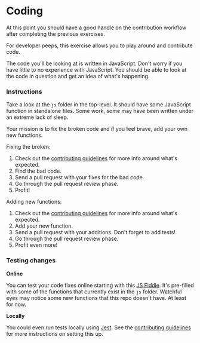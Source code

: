 # Coding

At this point you should have a good handle on the contribution workflow after completing the previous exercises.

For developer peeps, this exercise allows you to play around and contribute code.

The code you'll be looking at is written in JavaScript. Don't worry if you have little to no experience with JavaScript. You should be able to look at the code in question and get an idea of what's happening.

### Instructions

Take a look at the `js` folder in the top-level. It should have some JavaScript function in standalone files. Some work, some may have been written under an extreme lack of sleep.

Your mission is to fix the broken code and if you feel brave, add your own new functions.

Fixing the broken:

1. Check out the [contributing guidelines](../../CONTRIBUTING.md) for more info around what's expected.
1. Find the bad code.
1. Send a pull request with your fixes for the bad code.
1. Go through the pull request review phase.
1. Profit!

Adding new functions:

1. Check out the [contributing guidelines](../../CONTRIBUTING.md) for more info around what's expected.
1. Add your new function.
1. Send a pull request with your additions. Don't forget to add tests!
1. Go through the pull request review phase.
1. Profit even more!

### Testing changes

**Online**

You can test your code fixes online starting with this [JS Fiddle](https://jsfiddle.net/caabernathy/822ur38d/). It's pre-filled with some of the functions that currently exist in the `js` folder. Watchful eyes may notice some new functions that this repo doesn't have. At least for now.

**Locally**

You could even run tests locally using [Jest](http://facebook.github.io/jest/). See the [contributing guidelines](../CONTRIBUTING.md) for more instructions on setting this up.
